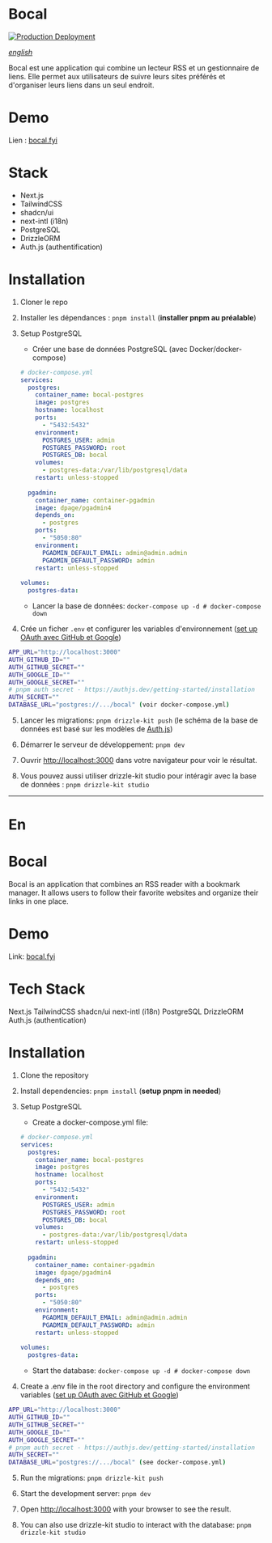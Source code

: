 # Bocal
[![Production Deployment](https://github.com/mtlaso/bocal/actions/workflows/deploy-production.yml/badge.svg)](https://github.com/mtlaso/bocal/actions/workflows/deploy-production.yml)

[*english*](#En)

Bocal est une application qui combine un lecteur RSS et un gestionnaire de liens.
Elle permet aux utilisateurs de suivre leurs sites préférés et d'organiser leurs liens dans un seul endroit.

# Demo
Lien : [bocal.fyi](https://bocal.fyi)

# Stack

- Next.js
- TailwindCSS
- shadcn/ui
- next-intl (i18n)
- PostgreSQL
- DrizzleORM
- Auth.js (authentification)

# Installation

1. Cloner le repo

2. Installer les dépendances : `pnpm install` (**installer pnpm au préalable**)

3. Setup PostgreSQL

    * Créer une base de données PostgreSQL (avec Docker/docker-compose)
    ```yml
    # docker-compose.yml
    services:
      postgres:
        container_name: bocal-postgres
        image: postgres
        hostname: localhost
        ports:
          - "5432:5432"
        environment:
          POSTGRES_USER: admin
          POSTGRES_PASSWORD: root
          POSTGRES_DB: bocal
        volumes:
          - postgres-data:/var/lib/postgresql/data
        restart: unless-stopped
  
      pgadmin:
        container_name: container-pgadmin
        image: dpage/pgadmin4
        depends_on:
          - postgres
        ports:
          - "5050:80"
        environment:
          PGADMIN_DEFAULT_EMAIL: admin@admin.admin
          PGADMIN_DEFAULT_PASSWORD: admin
        restart: unless-stopped
  
    volumes:
      postgres-data:
    ```
  
    * Lancer la base de données: `docker-compose up -d # docker-compose down`

5. Crée un ficher `.env` et configurer les variables d'environnement ([set up OAuth avec GitHub et Google](https://authjs.dev/getting-started/authentication/oauth))
```bash
APP_URL="http://localhost:3000"
AUTH_GITHUB_ID=""
AUTH_GITHUB_SECRET=""
AUTH_GOOGLE_ID=""
AUTH_GOOGLE_SECRET=""
# pnpm auth secret - https://authjs.dev/getting-started/installation
AUTH_SECRET=""
DATABASE_URL="postgres://.../bocal" (voir docker-compose.yml)
```

5. Lancer les migrations: `pnpm drizzle-kit push` (le schéma de la base de données est basé sur les modèles de [Auth.js](https://authjs.dev/))

6. Démarrer le serveur de développement: `pnpm dev`

7. Ouvrir [http://localhost:3000](http://localhost:3000) dans votre navigateur pour voir le résultat.

8. Vous pouvez aussi utiliser drizzle-kit studio pour intéragir avec la base de données : `pnpm drizzle-kit studio`

---
# En

# Bocal

Bocal is an application that combines an RSS reader with a bookmark manager. It allows users to follow their favorite websites and organize their links in one place.

# Demo
Link: [bocal.fyi](https://bocal.fyi)

# Tech Stack

Next.js
TailwindCSS
shadcn/ui
next-intl (i18n)
PostgreSQL
DrizzleORM
Auth.js (authentication)

# Installation

1. Clone the repository

2. Install dependencies: `pnpm install` (**setup pnpm in needed**)

3. Setup PostgreSQL
    * Create a docker-compose.yml file:
    ```yml
    # docker-compose.yml
    services:
      postgres:
        container_name: bocal-postgres
        image: postgres
        hostname: localhost
        ports:
          - "5432:5432"
        environment:
          POSTGRES_USER: admin
          POSTGRES_PASSWORD: root
          POSTGRES_DB: bocal
        volumes:
          - postgres-data:/var/lib/postgresql/data
        restart: unless-stopped
  
      pgadmin:
        container_name: container-pgadmin
        image: dpage/pgadmin4
        depends_on:
          - postgres
        ports:
          - "5050:80"
        environment:
          PGADMIN_DEFAULT_EMAIL: admin@admin.admin
          PGADMIN_DEFAULT_PASSWORD: admin
        restart: unless-stopped
  
    volumes:
      postgres-data:
    ```
    * Start the database: `docker-compose up -d # docker-compose down`

4. Create a .env file in the root directory and configure the environment variables ([set up OAuth avec GitHub et Google](https://authjs.dev/getting-started/authentication/oauth))
```bash
APP_URL="http://localhost:3000"
AUTH_GITHUB_ID=""
AUTH_GITHUB_SECRET=""
AUTH_GOOGLE_ID=""
AUTH_GOOGLE_SECRET=""
# pnpm auth secret - https://authjs.dev/getting-started/installation
AUTH_SECRET=""
DATABASE_URL="postgres://.../bocal" (see docker-compose.yml)
```

5. Run the migrations: `pnpm drizzle-kit push`

6. Start the development server: `pnpm dev`

7. Open [http://localhost:3000](http://localhost:3000) with your browser to see the result.

8. You can also use drizzle-kit studio to interact with the database: `pnpm drizzle-kit studio`
